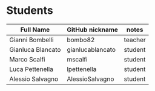 # Students

| Full Name | GitHub nickname | notes |
| --------- | --------------- | ----- |
| Gianni Bombelli | bombo82 |  teacher |
| Gianluca Blancato| gianlucablancato | student |
| Marco Scalfi | mscalfi | student |
| Luca Pettenella | lpettenella | student |
| Alessio Salvagno |AlessioSalvagno|student|

